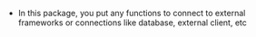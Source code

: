 - In this package, you put any functions to connect to external frameworks or connections like database, external client, etc
